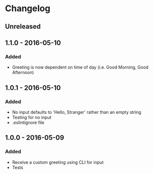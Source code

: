 # Changelog

## Unreleased


## 1.1.0 - 2016-05-10
### Added
- Greeting is now dependent on time of day (i.e. Good Morning, Good Afternoon)

## 1.0.1 - 2016-05-10
### Added
- No input defaults to 'Hello, Stranger' rather than an empty string
- Testing for no input
- .eslintignore file

## 1.0.0 - 2016-05-09
### Added
- Receive a custom greeting using CLI for input
- Tests 